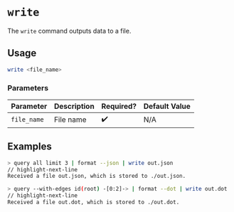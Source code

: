 # `write`

The `write` command outputs data to a file.

## Usage

```bash
write <file_name>
```

### Parameters

| Parameter   | Description | Required? | Default Value |
| ----------- | ----------- | --------- | ------------- |
| `file_name` | File name   | ✔️        | N/A           |

## Examples

```bash title="Select 3 resources and write them to out.json in JSON format"
> query all limit 3 | format --json | write out.json
// highlight-next-line
Received a file out.json, which is stored to ./out.json.
```

```bash title="Select the root node and traverse 2 levels deep, and write the result as dot graph to out.dot"
> query --with-edges id(root) -[0:2]-> | format --dot | write out.dot
// highlight-next-line
Received a file out.dot, which is stored to ./out.dot.
```
